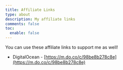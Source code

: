 ```yaml
---
title: Affiliate Links
type: about
description: My affiliate links
comments: false
toc:
  enable: false
---
```

You can use these affiliate links to support me as well!

- DigitalOcean - [https://m.do.co/c/98be8b278c8e](https://m.do.co/c/98be8b278c8e)
